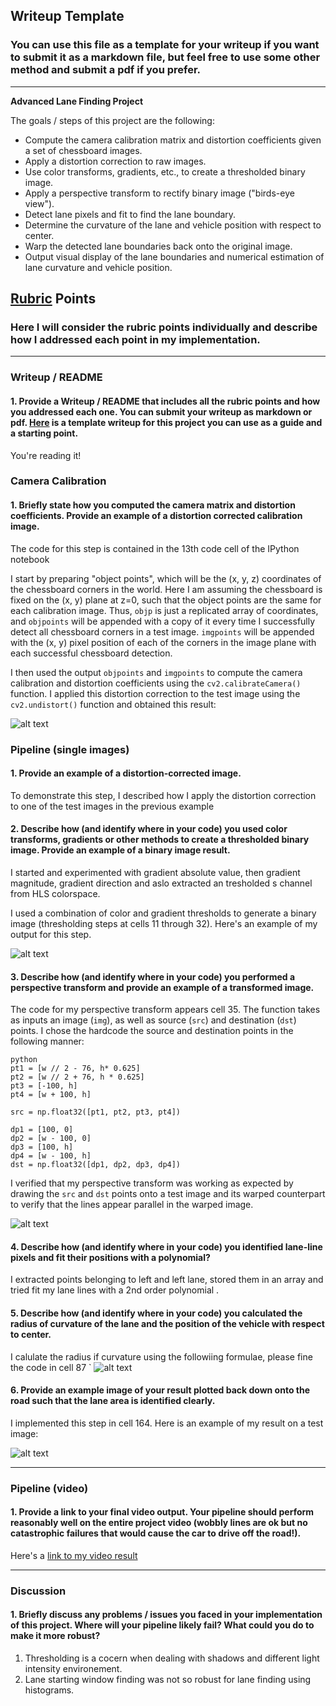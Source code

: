 ## Writeup Template

### You can use this file as a template for your writeup if you want to submit it as a markdown file, but feel free to use some other method and submit a pdf if you prefer.

---

**Advanced Lane Finding Project**

The goals / steps of this project are the following:

* Compute the camera calibration matrix and distortion coefficients given a set of chessboard images.
* Apply a distortion correction to raw images.
* Use color transforms, gradients, etc., to create a thresholded binary image.
* Apply a perspective transform to rectify binary image ("birds-eye view").
* Detect lane pixels and fit to find the lane boundary.
* Determine the curvature of the lane and vehicle position with respect to center.
* Warp the detected lane boundaries back onto the original image.
* Output visual display of the lane boundaries and numerical estimation of lane curvature and vehicle position.

[//]: # (Image References)

[image1]: ./new_img/1.png
[image2]: ./new_img/2.png
[image3]: ./new_img/3.png
[image4]: ./new_img/4.png
[image5]: ./new_img/5.png
[image5]: ./new_img/5.png
[image6]: ./new_img/rc.png


## [Rubric](https://review.udacity.com/#!/rubrics/571/view) Points

### Here I will consider the rubric points individually and describe how I addressed each point in my implementation.  

---

### Writeup / README

#### 1. Provide a Writeup / README that includes all the rubric points and how you addressed each one.  You can submit your writeup as markdown or pdf.  [Here](https://github.com/udacity/CarND-Advanced-Lane-Lines/blob/master/writeup_template.md) is a template writeup for this project you can use as a guide and a starting point.  

You're reading it!

### Camera Calibration

#### 1. Briefly state how you computed the camera matrix and distortion coefficients. Provide an example of a distortion corrected calibration image.

The code for this step is contained in the 13th code cell of the IPython notebook 

I start by preparing "object points", which will be the (x, y, z) coordinates of the chessboard corners in the world. Here I am assuming the chessboard is fixed on the (x, y) plane at z=0, such that the object points are the same for each calibration image.  Thus, `objp` is just a replicated array of coordinates, and `objpoints` will be appended with a copy of it every time I successfully detect all chessboard corners in a test image.  `imgpoints` will be appended with the (x, y) pixel position of each of the corners in the image plane with each successful chessboard detection.  

I then used the output `objpoints` and `imgpoints` to compute the camera calibration and distortion coefficients using the `cv2.calibrateCamera()` function.  I applied this distortion correction to the test image using the `cv2.undistort()` function and obtained this result: 

![alt text][image1]

### Pipeline (single images)

#### 1. Provide an example of a distortion-corrected image.

To demonstrate this step, I described how I apply the distortion correction to one of the test images in the previous example 

#### 2. Describe how (and identify where in your code) you used color transforms, gradients or other methods to create a thresholded binary image.  Provide an example of a binary image result.

I started and experimented with gradient absolute value, then gradient magnitude, gradient direction and aslo extracted an tresholded s channel from HLS colorspace.

I used a combination of color and gradient thresholds to generate a binary image (thresholding steps at cells 11 through 32).  Here's an example of my output for this step.  


![alt text][image4]

#### 3. Describe how (and identify where in your code) you performed a perspective transform and provide an example of a transformed image.
The code for my perspective transform appears cell 35. The function takes as inputs an image (`img`), as well as source (`src`) and destination (`dst`) points.  I chose the hardcode the source and destination points in the following manner:

    python
    pt1 = [w // 2 - 76, h* 0.625]
    pt2 = [w // 2 + 76, h * 0.625]
    pt3 = [-100, h]
    pt4 = [w + 100, h]

    src = np.float32([pt1, pt2, pt3, pt4])
    
    dp1 = [100, 0]
    dp2 = [w - 100, 0]
    dp3 = [100, h]
    dp4 = [w - 100, h]
    dst = np.float32([dp1, dp2, dp3, dp4])

I verified that my perspective transform was working as expected by drawing the `src` and `dst` points onto a test image and its warped counterpart to verify that the lines appear parallel in the warped image.

![alt text][image3]

#### 4. Describe how (and identify where in your code) you identified lane-line pixels and fit their positions with a polynomial?

I extracted points belonging to left and left lane, stored them in an array and tried fit my lane lines with a 2nd order polynomial .


#### 5. Describe how (and identify where in your code) you calculated the radius of curvature of the lane and the position of the vehicle with respect to center.

I calulate the radius if curvature using the followiing formulae, please fine the code in cell 87 `
![alt text][image6]


#### 6. Provide an example image of your result plotted back down onto the road such that the lane area is identified clearly.

I implemented this step in cell 164.  Here is an example of my result on a test image:

![alt text][image5]

---

### Pipeline (video)

#### 1. Provide a link to your final video output.  Your pipeline should perform reasonably well on the entire project video (wobbly lines are ok but no catastrophic failures that would cause the car to drive off the road!).

Here's a [link to my video result](./final_video.mp4)

---

### Discussion

#### 1. Briefly discuss any problems / issues you faced in your implementation of this project.  Where will your pipeline likely fail?  What could you do to make it more robust?
1. Thresholding is a cocern when dealing with shadows and different light intensity environement.
2. Lane starting window finding was not so robust for lane finding using histograms. 
